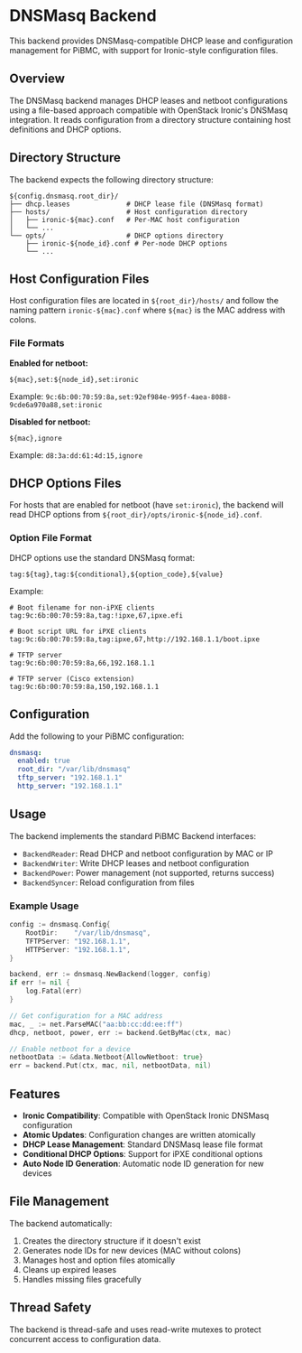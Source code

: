 # DNSMasq Backend

This backend provides DNSMasq-compatible DHCP lease and configuration management for PiBMC, with support for Ironic-style configuration files.

## Overview

The DNSMasq backend manages DHCP leases and netboot configurations using a file-based approach compatible with OpenStack Ironic's DNSMasq integration. It reads configuration from a directory structure containing host definitions and DHCP options.

## Directory Structure

The backend expects the following directory structure:

```
${config.dnsmasq.root_dir}/
├── dhcp.leases              # DHCP lease file (DNSMasq format)
├── hosts/                   # Host configuration directory
│   ├── ironic-${mac}.conf   # Per-MAC host configuration
│   └── ...
└── opts/                    # DHCP options directory
    ├── ironic-${node_id}.conf # Per-node DHCP options
    └── ...
```

## Host Configuration Files

Host configuration files are located in `${root_dir}/hosts/` and follow the naming pattern `ironic-${mac}.conf` where `${mac}` is the MAC address with colons.

### File Formats

**Enabled for netboot:**
```
${mac},set:${node_id},set:ironic
```
Example: `9c:6b:00:70:59:8a,set:92ef984e-995f-4aea-8088-9cde6a970a88,set:ironic`

**Disabled for netboot:**
```
${mac},ignore
```
Example: `d8:3a:dd:61:4d:15,ignore`

## DHCP Options Files

For hosts that are enabled for netboot (have `set:ironic`), the backend will read DHCP options from `${root_dir}/opts/ironic-${node_id}.conf`.

### Option File Format

DHCP options use the standard DNSMasq format:
```
tag:${tag},tag:${conditional},${option_code},${value}
```

Example:
```
# Boot filename for non-iPXE clients
tag:9c:6b:00:70:59:8a,tag:!ipxe,67,ipxe.efi

# Boot script URL for iPXE clients  
tag:9c:6b:00:70:59:8a,tag:ipxe,67,http://192.168.1.1/boot.ipxe

# TFTP server
tag:9c:6b:00:70:59:8a,66,192.168.1.1

# TFTP server (Cisco extension)
tag:9c:6b:00:70:59:8a,150,192.168.1.1
```

## Configuration

Add the following to your PiBMC configuration:

```yaml
dnsmasq:
  enabled: true
  root_dir: "/var/lib/dnsmasq"
  tftp_server: "192.168.1.1"
  http_server: "192.168.1.1"
```

## Usage

The backend implements the standard PiBMC Backend interfaces:

- `BackendReader`: Read DHCP and netboot configuration by MAC or IP
- `BackendWriter`: Write DHCP leases and netboot configuration
- `BackendPower`: Power management (not supported, returns success)
- `BackendSyncer`: Reload configuration from files

### Example Usage

```go
config := dnsmasq.Config{
    RootDir:    "/var/lib/dnsmasq",
    TFTPServer: "192.168.1.1", 
    HTTPServer: "192.168.1.1",
}

backend, err := dnsmasq.NewBackend(logger, config)
if err != nil {
    log.Fatal(err)
}

// Get configuration for a MAC address
mac, _ := net.ParseMAC("aa:bb:cc:dd:ee:ff")
dhcp, netboot, power, err := backend.GetByMac(ctx, mac)

// Enable netboot for a device
netbootData := &data.Netboot{AllowNetboot: true}
err = backend.Put(ctx, mac, nil, netbootData, nil)
```

## Features

- **Ironic Compatibility**: Compatible with OpenStack Ironic DNSMasq configuration
- **Atomic Updates**: Configuration changes are written atomically
- **DHCP Lease Management**: Standard DNSMasq lease file format
- **Conditional DHCP Options**: Support for iPXE conditional options
- **Auto Node ID Generation**: Automatic node ID generation for new devices

## File Management

The backend automatically:

1. Creates the directory structure if it doesn't exist
2. Generates node IDs for new devices (MAC without colons)
3. Manages host and option files atomically
4. Cleans up expired leases
5. Handles missing files gracefully

## Thread Safety

The backend is thread-safe and uses read-write mutexes to protect concurrent access to configuration data.
